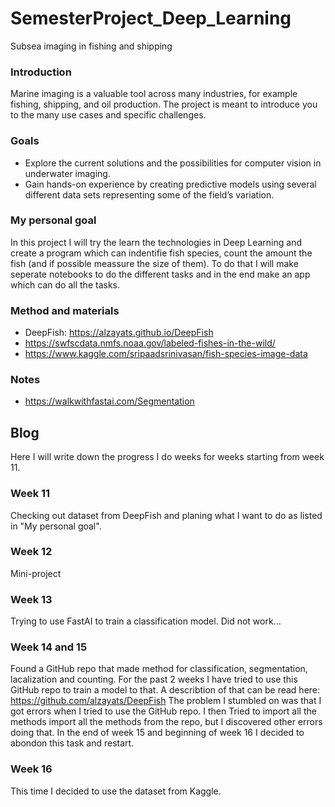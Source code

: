 # SemesterProject_Deep_Learning
Subsea imaging in fishing and shipping

### Introduction
Marine imaging is a valuable tool across many industries,
for example fishing, shipping, and oil production. The
project is meant to introduce you to the many use cases
and specific challenges. 

### Goals
* Explore the current solutions and the possibilities
for computer vision in underwater imaging.
* Gain hands-on experience by creating predictive models using several different data sets
representing some of the field’s variation.

### My personal goal
In this project I will try the learn the technologies in Deep Learning and create a program which can indentifie fish species, count the amount the fish (and if possible meassure the size of them). To do that I will make seperate notebooks to do the different tasks and in the end make an app which can do all the tasks.

### Method and materials
* DeepFish: https://alzayats.github.io/DeepFish
* https://swfscdata.nmfs.noaa.gov/labeled-fishes-in-the-wild/
* https://www.kaggle.com/sripaadsrinivasan/fish-species-image-data

### Notes
* https://walkwithfastai.com/Segmentation

## Blog
Here I will write down the progress I do weeks for weeks starting from week 11.

### Week 11
Checking out dataset from DeepFish and planing what I want to do as listed in "My personal goal".

### Week 12
Mini-project

### Week 13
Trying to use FastAI to train a classification model. Did not work...

### Week 14 and 15
Found a GitHub repo that made method for classification, segmentation, lacalization and counting. For the past 2 weeks I have tried to use this GitHub repo to train a model to that. A describtion of that can be read here: https://github.com/alzayats/DeepFish 
The problem I stumbled on was that I got errors when I tried to use the GitHub repo. I then Tried to import all the methods import all the methods from the repo, but I discovered other errors doing that. In the end of week 15 and beginning of week 16 I decided to abondon this task and restart.

### Week 16
This time I decided to use the dataset from Kaggle.
